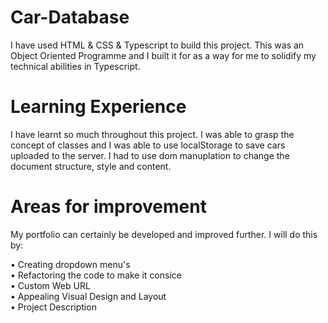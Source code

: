 # Car-Database
 I have used HTML & CSS & Typescript to build this project. This was an Object Oriented Programme and I built it for as a way for me to solidify my technical abilities in Typescript.
 
 
# Learning Experience 
I have learnt so much throughout this project. I was able to grasp the concept of classes and I was able to use localStorage to save cars uploaded to the server. I had to use dom manuplation to change the document structure, style and content. 

# Areas for improvement
My portfolio can certainly be developed and improved further. I will do this by:

• Creating dropdown menu's<br>
• Refactoring the code to make it consice <br>
• Custom Web URL <br>
• Appealing Visual Design and Layout <br>
• Project Description <br>

